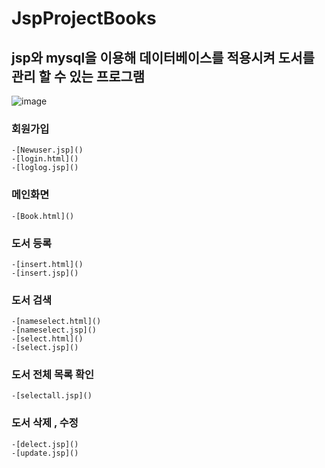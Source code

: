 # JspProjectBooks

## jsp와 mysql을 이용해 데이터베이스를 적용시켜 도서를 관리 할 수 있는 프로그램
![image](https://user-images.githubusercontent.com/75231868/103737346-61d88280-5035-11eb-8761-2c9a288d819d.png)

### 회원가입 
    -[Newuser.jsp]()
    -[login.html]()
    -[loglog.jsp]()
    
### 메인화면
    -[Book.html]()

### 도서 등록
    -[insert.html]()
    -[insert.jsp]()

### 도서 검색
    -[nameselect.html]()
    -[nameselect.jsp]()
    -[select.html]()
    -[select.jsp]()

### 도서 전체 목록 확인
    -[selectall.jsp]()

### 도서 삭제 , 수정
    -[delect.jsp]()
    -[update.jsp]()
